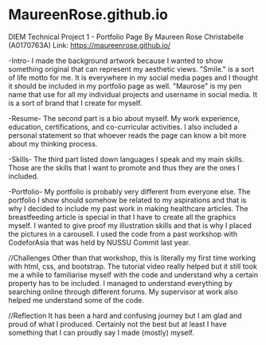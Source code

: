 # MaureenRose.github.io
DIEM Technical Project 1 - Portfolio Page
By Maureen Rose Christabelle (A0170763A)
Link: https://maureenrose.github.io/

-Intro-
I made the background artwork because I wanted to show something original that can represent my aesthetic views.
"Smile." is a sort of life motto for me. It is everywhere in my social media pages and I thought it should be included in my portfolio page as well.
"Maurose" is my pen name that use for all my individual projects and username in social media. It is a sort of brand that I create for myself.

-Resume-
The second part is a bio about myself. My work experience, education, certifications, and co-curricular activities. I also included a personal statement so that whoever reads the page can know a bit more about my thinking process.

-Skills-
The third part listed down languages I speak and my main skills. Those are the skills that I want to promote and thus they are the ones I included.

-Portfolio-
My portfolio is probably very different from everyone else. The portfolio I show should somehow be related to my aspirations and that is why I decided to include my past work in making healthcare articles.
The breastfeeding article is special in that I have to create all the graphics myself. I wanted to give proof my illustration skills and that is why I placed the pictures in a carousell.
I used the code from a past workshop with CodeforAsia that was held by NUSSU Commit last year.

//Challenges
Other than that workshop, this is literally my first time working with html, css, and bootstrap. The tutorial video really helped but it still took me a while to familiarise myself with the code and understand why a certain property has to be included.
I managed to understand everything by searching online through different forums. My supervisor at work also helped me understand some of the code.

//Reflection
It has been a hard and confusing journey but I am glad and proud of what I produced. Certainly not the best but at least I have something that I can proudly say I made (mostly) myself.

